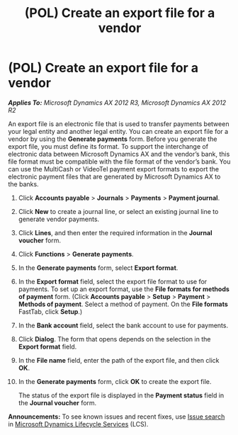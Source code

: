 ﻿---
title: (POL) Create an export file for a vendor
TOCTitle: (POL) Create an export file for a vendor
ms:assetid: 8ab04081-3dde-4545-9064-14074fbd0e0b
ms:mtpsurl: https://technet.microsoft.com/en-us/library/JJ678280(v=AX.60)
ms:contentKeyID: 49387002
ms.date: 04/18/2014
mtps_version: v=AX.60
f1_keywords:
- export format
---

# (POL) Create an export file for a vendor 


_**Applies To:** Microsoft Dynamics AX 2012 R3, Microsoft Dynamics AX 2012 R2_

An export file is an electronic file that is used to transfer payments between your legal entity and another legal entity. You can create an export file for a vendor by using the **Generate payments** form. Before you generate the export file, you must define its format. To support the interchange of electronic data between Microsoft Dynamics AX and the vendor’s bank, this file format must be compatible with the file format of the vendor’s bank. You can use the MultiCash or VideoTel payment export formats to export the electronic payment files that are generated by Microsoft Dynamics AX to the banks.

1.  Click **Accounts payable** \> **Journals** \> **Payments** \> **Payment journal**.

2.  Click **New** to create a journal line, or select an existing journal line to generate vendor payments.

3.  Click **Lines**, and then enter the required information in the **Journal voucher** form.

4.  Click **Functions** \> **Generate payments**.

5.  In the **Generate payments** form, select **Export format**.

6.  In the **Export format** field, select the export file format to use for payments. To set up an export format, use the **File formats for methods of payment** form. (Click **Accounts payable** \> **Setup** \> **Payment** \> **Methods of payment**. Select a method of payment. On the **File formats** FastTab, click **Setup**.)

7.  In the **Bank account** field, select the bank account to use for payments.

8.  Click **Dialog**. The form that opens depends on the selection in the **Export format** field.

9.  In the **File name** field, enter the path of the export file, and then click **OK**.

10. In the **Generate payments** form, click **OK** to create the export file.
    
    The status of the export file is displayed in the **Payment status** field in the **Journal voucher** form.

  
**Announcements:** To see known issues and recent fixes, use [Issue search](http://go.microsoft.com/fwlink/?linkid=389258) in [Microsoft Dynamics Lifecycle Services](http://go.microsoft.com/fwlink/?linkid=306505) (LCS).

